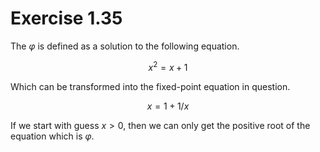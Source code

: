 # Exercise 1.35

The $\varphi$ is defined as a solution to the following equation.

$$x^2 = x + 1$$

Which can be transformed into the fixed-point equation in question.

$$x = 1 + 1/x$$

If we start with guess $x > 0$, then we can only get the positive root of the equation which is $\varphi$.
